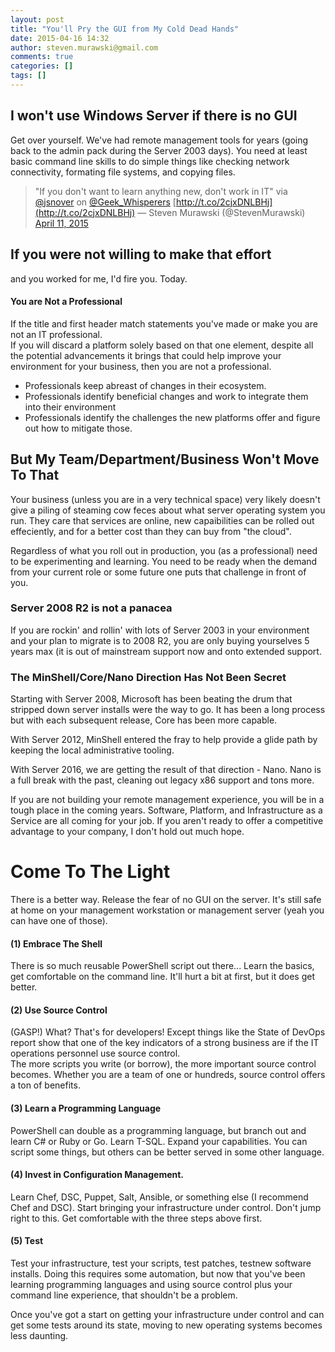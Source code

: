 ```yaml
---
layout: post
title: "You'll Pry the GUI from My Cold Dead Hands"
date: 2015-04-16 14:32
author: steven.murawski@gmail.com
comments: true
categories: []
tags: []
---
```



## I won't use Windows Server if there is no GUI





Get over yourself.  We've had remote management tools for years (going back to the admin pack during the Server 2003 days).  You need at least basic command line skills to do simple things like checking network connectivity, formating file systems, and copying files.

 
   <blockquote class="twitter-tweet">

"If you don't want to learn anything new, don't work in IT" via [@jsnover](https://twitter.com/jsnover) on [@Geek_Whisperers](https://twitter.com/Geek_Whisperers) [http://t.co/2cjxDNLBHj](http://t.co/2cjxDNLBHj)
— Steven Murawski (@StevenMurawski) [April 11, 2015](https://twitter.com/StevenMurawski/status/586948016646426624)


<script async="" src="//platform.twitter.com/widgets.js" charset="utf-8"></script>
 
</blockquote>

## If you were not willing to make that effort





and you worked for me, I'd fire you. Today.




#### You are Not a Professional





If the title and first header match statements you've made or make you are not an IT professional. <br>
If you will discard a platform solely based on that one element, despite all the potential advancements it brings that could help improve your environment for your business, then you are not a professional.




*   Professionals keep abreast of changes in their ecosystem.
*   Professionals identify beneficial changes and work to integrate them into their environment
*   Professionals identify the challenges the new platforms offer and figure out how to mitigate those.



## But My Team/Department/Business Won't Move To That





Your business (unless you are in a very technical space) very likely doesn't give a piling of steaming cow feces about what server operating system you run.  They care that services are online, new capaibilities can be rolled out effeciently, and for a better cost than they can buy from "the cloud".




Regardless of what you roll out in production, you (as a professional) need to be experimenting and learning.  You need to be ready when the demand from your current role or some future one puts that challenge in front of you.




### Server 2008 R2 is not a panacea





If you are rockin' and rollin' with lots of Server 2003 in your environment and your plan to migrate is to 2008 R2, you are only buying yourselves 5 years max (it is out of mainstream support now and onto extended support.




### The MinShell/Core/Nano Direction Has Not Been Secret





Starting with Server 2008, Microsoft has been beating the drum that stripped down server installs were the way to go.  It has been a long process but with each subsequent release, Core has been more capable.  




With Server 2012, MinShell entered the fray to help provide a glide path by keeping the local administrative tooling.




With Server 2016, we are getting the result of that direction - Nano.  Nano is a full break with the past, cleaning out legacy x86 support and tons more.




If you are not building your remote management experience, you will be in a tough place in the coming years.  Software, Platform, and Infrastructure as a Service are all coming for your job.  If you aren't ready to offer a competitive advantage to your company, I don't hold out much hope.




# Come To The Light





There is a better way.  Release the fear of no GUI on the server.  It's still safe at home on your management workstation or management server (yeah you can have one of those).




#### (1) Embrace The Shell





There is so much reusable PowerShell script out there...  Learn the basics, get comfortable on the command line.  It'll hurt a bit at first, but it does get better.




#### (2) Use Source Control





(GASP!) What?  That's for developers!  Except things like the State of DevOps report show that one of the key indicators of a strong business are if the IT operations personnel use source control. <br>
The more scripts you write (or borrow), the more important source control becomes.  Whether you are a team of one or hundreds, source control offers a ton of benefits.




#### (3) Learn a Programming Language





PowerShell can double as a programming language, but branch out and learn C# or Ruby or Go.  Learn T-SQL.  Expand your capabilities.  You can script some things, but others can be better served in some other language.




#### (4) Invest in Configuration Management.





Learn Chef, DSC, Puppet, Salt, Ansible, or something else (I recommend Chef and DSC).  Start bringing your infrastructure under control.  Don't jump right to this.  Get comfortable with the three steps above first.




#### (5) Test





Test your infrastructure, test your scripts, test patches, testnew software installs.  Doing this requires some automation, but now that you've been learning programming languages and using source control plus your command line experience, that shouldn't be a problem.




Once you've got a start on getting your infrastructure under control and can get some tests around its state, moving to new operating systems becomes less daunting.

